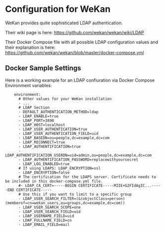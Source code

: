 # Configuration for WeKan

WeKan provides quite sophisticated LDAP authentication.

Their wiki page is here: https://github.com/wekan/wekan/wiki/LDAP

Their Docker Compose file with all possible LDAP configuration values and their explanation is here: https://github.com/wekan/wekan/blob/master/docker-compose.yml

## Docker Sample Settings
Here is a working example for an LDAP confiuration via Docker Compose Environment variables:
```
    environment:
      # Other values for your WeKan installation
      - ...
      # LDAP Section
      - DEFAULT_AUTHENTICATION_METHOD=ldap
      - LDAP_ENABLE=true
      - LDAP_PORT=3890
      - LDAP_HOST=localhost
      - LDAP_USER_AUTHENTICATION=true
      - LDAP_USER_AUTHENTICATION_FIELD=uid
      - LDAP_BASEDN=ou=people,dc=example,dc=com
      - LDAP_RECONNECT=true
      - LDAP_AUTHENTIFICATION=true
      - LDAP_AUTHENTIFICATION_USERDN=uid=admin,ou=people,dc=example,dc=com
      - LDAP_AUTHENTIFICATION_PASSWORD=replacewithyoursecret
      - LDAP_LOG_ENABLED=true
      # If using LDAPS: LDAP_ENCRYPTION=ssl
      - LDAP_ENCRYPTION=false
      # The certification for the LDAPS server. Certificate needs to be included in this docker-compose.yml file.
      #- LDAP_CA_CERT=-----BEGIN CERTIFICATE-----MIIE+G2FIdAgIC...-----END CERTIFICATE-----
      # Use this if you want to limit to a specific group
      - LDAP_USER_SEARCH_FILTER=(&(objectClass=person)(memberof=cn=wekan_users,ou=groups,dc=example,dc=com))
      - LDAP_USER_SEARCH_SCOPE=one
      - LDAP_USER_SEARCH_FIELD=uid
      - LDAP_USERNAME_FIELD=uid
      - LDAP_FULLNAME_FIELD=cn
      - LDAP_EMAIL_FIELD=mail
```
